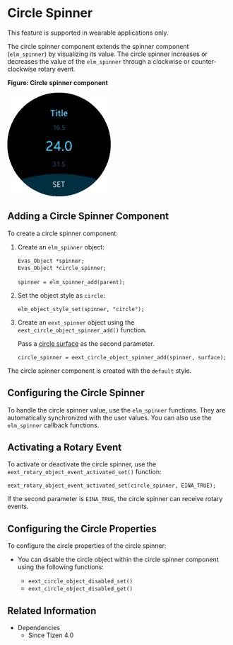 # Circle Spinner

This feature is supported in wearable applications only.

The circle spinner component extends the spinner component (`elm_spinner`) by visualizing its value. The circle spinner increases or decreases the value of the `elm_spinner` through a clockwise or counter-clockwise rotary event.

**Figure: Circle spinner component**

![Circle spinner component](./media/circle_spinner.png)

## Adding a Circle Spinner Component

To create a circle spinner component:

1. Create an `elm_spinner` object:

   ```
   Evas_Object *spinner;
   Evas_Object *circle_spinner;

   spinner = elm_spinner_add(parent);
   ```

2. Set the object style as `circle`:

   ```
   elm_object_style_set(spinner, "circle");
   ```

3. Create an `eext_spinner` object using the `eext_circle_object_spinner_add()` function.

   Pass a [circle surface](component-circle-surface.md) as the second parameter.

   ```
   circle_spinner = eext_circle_object_spinner_add(spinner, surface);
   ```

The circle spinner component is created with the `default` style.

## Configuring the Circle Spinner

To handle the circle spinner value, use the `elm_spinner` functions. They are automatically synchronized with the user values. You can also use the `elm_spinner` callback functions.

## Activating a Rotary Event

To activate or deactivate the circle spinner, use the `eext_rotary_object_event_activated_set()` function:

```
eext_rotary_object_event_activated_set(circle_spinner, EINA_TRUE);
```

If the second parameter is `EINA_TRUE`, the circle spinner can receive rotary events.

## Configuring the Circle Properties

To configure the circle properties of the circle spinner:

- You can disable the circle object within the circle spinner component using the following functions:

  - `eext_circle_object_disabled_set()`
  - `eext_circle_object_disabled_get()`

## Related Information
- Dependencies
  - Since Tizen 4.0
